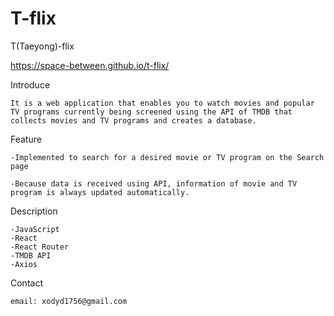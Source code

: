 # T-flix

T(Taeyong)-flix

https://space-between.github.io/t-flix/



Introduce

    It is a web application that enables you to watch movies and popular TV programs currently being screened using the API of TMDB that collects movies and TV programs and creates a database.


Feature

    -Implemented to search for a desired movie or TV program on the Search page

    -Because data is received using API, information of movie and TV program is always updated automatically.

Description

    -JavaScript 
    -React 
    -React Router 
    -TMDB API
    -Axios

Contact

    email: xodyd1756@gmail.com